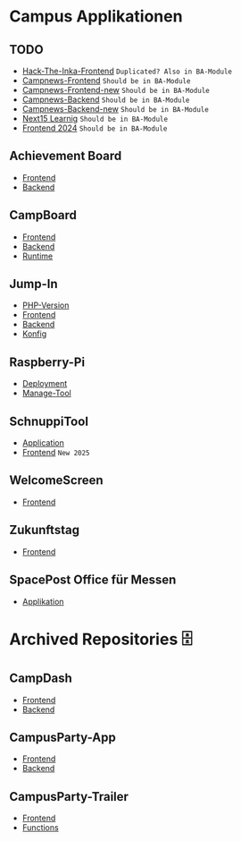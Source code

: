 # Campus Applikationen

## TODO
- [Hack-The-Inka-Frontend](https://github.com/Campus-Application/Hack-The-Inka-Frontend) `Duplicated? Also in BA-Module`
- [Campnews-Frontend](https://github.com/Campus-Application/campnews-frontend) `Should be in BA-Module`
- [Campnews-Frontend-new](https://github.com/Campus-Application/Campnews-frontend-new) `Should be in BA-Module`
- [Campnews-Backend](https://github.com/Campus-Application/campnews-backend) `Should be in BA-Module`
- [Campnews-Backend-new](https://github.com/Campus-Application/campnews-backend-new) `Should be in BA-Module`
- [Next15 Learnig](https://github.com/Campus-Application/Next15-Learning) `Should be in BA-Module`
- [Frontend 2024](https://github.com/Campus-Application/Frontend2024) `Should be in BA-Module`

## Achievement Board
- [Frontend](https://github.com/Campus-Application/Achievement-Board-Frontend)
- [Backend](https://github.com/Campus-Application/Achievement-Board-Backend)

## CampBoard
- [Frontend](https://github.com/Campus-Application/CampBoard-Frontend)
- [Backend](https://github.com/Campus-Application/CampBoard-Backend)
- [Runtime](https://github.com/Campus-Application/Campboard-Runtime)
  
## Jump-In
- [PHP-Version](https://github.com/Campus-Application/jump-in-php)
- [Frontend](https://github.com/Campus-Application/jump-in-frontend)
- [Backend](https://github.com/Campus-Application/jump-in-backend)
- [Konfig](https://github.com/Campus-Application/jump-in-konfig)

## Raspberry-Pi
- [Deployment](https://github.com/Campus-Application/Raspberry-Deployment)
- [Manage-Tool](https://github.com/Campus-Application/Pi-manage-tool)

## SchnuppiTool
- [Application](https://github.com/Campus-Application/SchnuppiTool) 
- [Frontend](https://github.com/Campus-Application/schnuppitool25-frontend) `New 2025`

## WelcomeScreen
- [Frontend](https://github.com/Campus-Application/WelcomeScreen-Frontend)

## Zukunftstag
- [Frontend](https://github.com/Campus-Application/Zukunftstag-Frontend)

## SpacePost Office für Messen
- [Applikation](https://github.com/Campus-Application/spacepost)

# Archived Repositories 🗄️

## CampDash
- [Frontend](https://github.com/Campus-Application/campdash-frontend)
- [Backend](https://github.com/Campus-Application/campdash-backend)

## CampusParty-App
- [Frontend](https://github.com/Campus-Application/CampusParty-App-Frontend)
- [Backend](https://github.com/Campus-Application/CampusParty-App-Backend)

## CampusParty-Trailer
- [Frontend](https://github.com/Campus-Application/CampusParty-Trailer-Frontend)
- [Functions](https://github.com/Campus-Application/CampusParty-Trailer-Functions)
